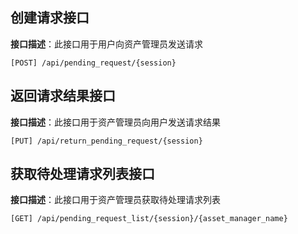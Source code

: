 ## 创建请求接口

**接口描述**：此接口用于用户向资产管理员发送请求

`[POST] /api/pending_request/{session}`


## 返回请求结果接口

**接口描述**：此接口用于资产管理员向用户发送请求结果

`[PUT] /api/return_pending_request/{session}`


## 获取待处理请求列表接口

**接口描述**：此接口用于资产管理员获取待处理请求列表

`[GET] /api/pending_request_list/{session}/{asset_manager_name}`